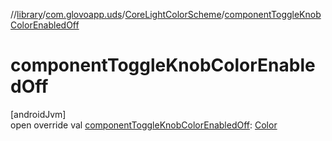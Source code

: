 //[library](../../../index.md)/[com.glovoapp.uds](../index.md)/[CoreLightColorScheme](index.md)/[componentToggleKnobColorEnabledOff](component-toggle-knob-color-enabled-off.md)

# componentToggleKnobColorEnabledOff

[androidJvm]\
open override val [componentToggleKnobColorEnabledOff](component-toggle-knob-color-enabled-off.md): [Color](https://developer.android.com/reference/kotlin/androidx/compose/ui/graphics/Color.html)
